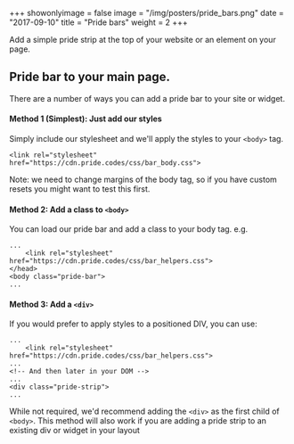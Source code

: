 +++
showonlyimage = false
image = "/img/posters/pride_bars.png"
date = "2017-09-10"
title = "Pride bars"
weight = 2
+++

Add a simple pride strip at the top of your website or an element on your page.
<!--more-->

## Pride bar to your main page.
There are a number of ways you can add a pride bar to your site or widget.

#### Method 1 (Simplest): Just add our styles
Simply include our stylesheet and we'll apply the styles to your `<body>` tag.

```
<link rel="stylesheet" href="https://cdn.pride.codes/css/bar_body.css">
```

Note: we need to change margins of the body tag, so if you have custom resets you might want to test this first.

#### Method 2: Add a class to `<body>`
You can load our pride bar and add a class to your body tag.  e.g.

```
...
    <link rel="stylesheet" href="https://cdn.pride.codes/css/bar_helpers.css">
</head>
<body class="pride-bar">
...
```

#### Method 3: Add a `<div>`
If you would prefer to apply styles to a positioned DIV, you can use:

```
...
    <link rel="stylesheet" href="https://cdn.pride.codes/css/bar_helpers.css">
...
<!-- And then later in your DOM -->
...
<div class="pride-strip">
...
```

While not required, we'd recommend adding the `<div>` as the first child of `<body>`.
This method will also work if you are adding a pride strip to an existing div or widget in your layout
